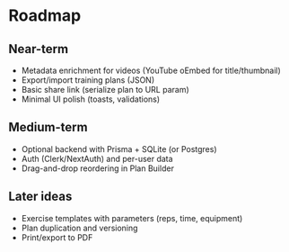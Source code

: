 # Roadmap

## Near-term

- Metadata enrichment for videos (YouTube oEmbed for title/thumbnail)
- Export/import training plans (JSON)
- Basic share link (serialize plan to URL param)
- Minimal UI polish (toasts, validations)

## Medium-term

- Optional backend with Prisma + SQLite (or Postgres)
- Auth (Clerk/NextAuth) and per-user data
- Drag-and-drop reordering in Plan Builder

## Later ideas

- Exercise templates with parameters (reps, time, equipment)
- Plan duplication and versioning
- Print/export to PDF


